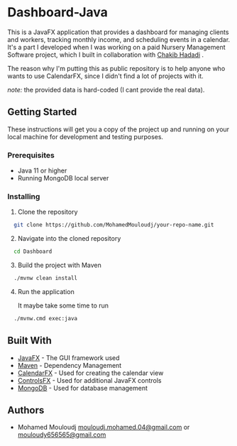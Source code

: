 #  Dashboard-Java

This is a JavaFX application that provides a dashboard for managing clients and workers, tracking monthly income, and scheduling events in a calendar.
It's a part I developed when I was working on a paid Nursery Management Software project, which I built in collaboration with [Chakib Hadadi](https://github.com/schakibb/) .

The reason why I'm putting this as public repository is to help anyone who wants to use CalendarFX, since I didn't find a lot of projects with it.

*note:* the provided data is hard-coded (I cant provide the real data).
## Getting Started
These instructions will get you a copy of the project up and running on your local machine for development and testing purposes.
### Prerequisites
- Java 11 or higher
- Running MongoDB local server
### Installing
1. Clone the repository
```bash
  git clone https://github.com/MohamedMouloudj/your-repo-name.git
```
2. Navigate into the cloned repository
```bash
  cd Dashboard
```
3. Build the project with Maven
```bash
  ./mvnw clean install
```
4. Run the application

   It maybe take some time to run
```bash
  ./mvnw.cmd exec:java
```
## Built With
- [JavaFX](https://openjfx.io/) - The GUI framework used
- [Maven](https://maven.apache.org/) - Dependency Management
- [CalendarFX](http://dlsc.com/products/calendarfx/) - Used for creating the calendar view
- [ControlsFX](http://fxexperience.com/controlsfx/) - Used for additional JavaFX controls
- [MongoDB](https://www.mongodb.com/) - Used for database management
## Authors
- Mohamed Mouloudj <mouloudj.mohamed.04@gmail.com> or <mouloudy656565@gmail.com>
